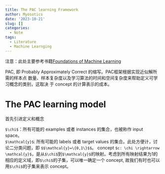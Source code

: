 ```yaml
---
title: The PAC learning Framework
author: Myosotics
date: '2023-10-21'
slug: []
categories:
  - Note
tags:
  - Literature
  - Machine Learnging
---
```


注意：此处主要参考书籍[Foundations of Machine Learning](https://cs.nyu.edu/~mohri/mlbook/) 

PAC, 即 Probably Approximately Correct 的缩写。PAC框架根据实现近似解所需的样本点
数量、样本复杂度以及学习算法的时间和空间复杂度来帮助定义可学习概念的类别，这取决
于 concept 的计算表示的成本。

# The PAC learning model

首先引进定义和概念

`$\chi$`：所有可能的 examples 或者 instances 的集合，也被称作 input space。  
`$\mathcal{y}$`: 所有可能的 labels 或者 target values 的集合。此处方便计，讨论二分类问题，即
`$$\mathcal{y}=\{0,1\}$$`。
concept `$c: \chi \rightarrow \mathcal{y}$`，是从`$\chi$`到`$\mathcal{y}$`的映射。考虑到所有映射结果为1的相应的定义域，即`$\chi$`的子集，可以唯一确定一个 concept, 故我们有时也可以用`$\chi$`的子集来表示 concept。


